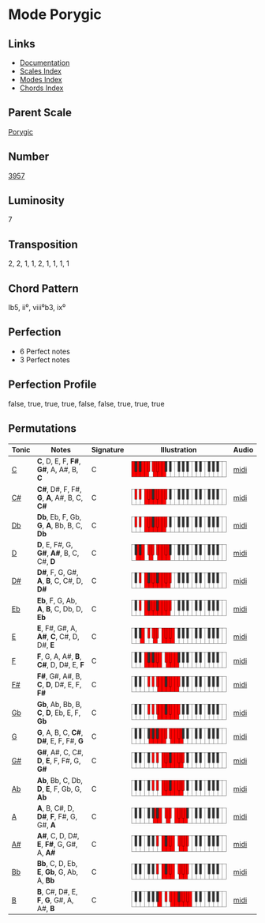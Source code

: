 # Mode Porygic

## Links

- [Documentation](README.md)
- [Scales Index](Scales.md)
- [Modes Index](Modes.md)
- [Chords Index](Chords.md)

## Parent Scale

[Porygic](ScalePorygic.md)

## Number

[3957](https://ianring.com/musictheory/scales/3957)

## Luminosity

7

## Transposition

2, 2, 1, 1, 2, 1, 1, 1, 1

## Chord Pattern

Ib5, ii⁰, viii⁰b3, ix⁰

## Perfection

- 6 Perfect notes
- 3 Perfect notes

## Perfection Profile

false, true, true, true, false, false, true, true, true

## Permutations

| Tonic | Notes | Signature | Illustration | Audio |
|-------|-------|-----------|--------------|-------|
| [C](ModeCNaturalPorygic.md) | **C**, D, E, F, **F#**, **G#**, A, A#, B, **C** | C | ![CNaturalPorygic](ModeCNaturalPorygic.png) | [midi](https://github.com/edipermadi/music/blob/main/docs/ModeCNaturalPorygic.mid?raw=true) |
| [C#](ModeCSharpPorygic.md) | **C#**, D#, F, F#, **G**, **A**, A#, B, C, **C#** | C | ![CSharpPorygic](ModeCSharpPorygic.png) | [midi](https://github.com/edipermadi/music/blob/main/docs/ModeCSharpPorygic.mid?raw=true) |
| [Db](ModeDFlatPorygic.md) | **Db**, Eb, F, Gb, **G**, **A**, Bb, B, C, **Db** | C | ![DFlatPorygic](ModeDFlatPorygic.png) | [midi](https://github.com/edipermadi/music/blob/main/docs/ModeDFlatPorygic.mid?raw=true) |
| [D](ModeDNaturalPorygic.md) | **D**, E, F#, G, **G#**, **A#**, B, C, C#, **D** | C | ![DNaturalPorygic](ModeDNaturalPorygic.png) | [midi](https://github.com/edipermadi/music/blob/main/docs/ModeDNaturalPorygic.mid?raw=true) |
| [D#](ModeDSharpPorygic.md) | **D#**, F, G, G#, **A**, **B**, C, C#, D, **D#** | C | ![DSharpPorygic](ModeDSharpPorygic.png) | [midi](https://github.com/edipermadi/music/blob/main/docs/ModeDSharpPorygic.mid?raw=true) |
| [Eb](ModeEFlatPorygic.md) | **Eb**, F, G, Ab, **A**, **B**, C, Db, D, **Eb** | C | ![EFlatPorygic](ModeEFlatPorygic.png) | [midi](https://github.com/edipermadi/music/blob/main/docs/ModeEFlatPorygic.mid?raw=true) |
| [E](ModeENaturalPorygic.md) | **E**, F#, G#, A, **A#**, **C**, C#, D, D#, **E** | C | ![ENaturalPorygic](ModeENaturalPorygic.png) | [midi](https://github.com/edipermadi/music/blob/main/docs/ModeENaturalPorygic.mid?raw=true) |
| [F](ModeFNaturalPorygic.md) | **F**, G, A, A#, **B**, **C#**, D, D#, E, **F** | C | ![FNaturalPorygic](ModeFNaturalPorygic.png) | [midi](https://github.com/edipermadi/music/blob/main/docs/ModeFNaturalPorygic.mid?raw=true) |
| [F#](ModeFSharpPorygic.md) | **F#**, G#, A#, B, **C**, **D**, D#, E, F, **F#** | C | ![FSharpPorygic](ModeFSharpPorygic.png) | [midi](https://github.com/edipermadi/music/blob/main/docs/ModeFSharpPorygic.mid?raw=true) |
| [Gb](ModeGFlatPorygic.md) | **Gb**, Ab, Bb, B, **C**, **D**, Eb, E, F, **Gb** | C | ![GFlatPorygic](ModeGFlatPorygic.png) | [midi](https://github.com/edipermadi/music/blob/main/docs/ModeGFlatPorygic.mid?raw=true) |
| [G](ModeGNaturalPorygic.md) | **G**, A, B, C, **C#**, **D#**, E, F, F#, **G** | C | ![GNaturalPorygic](ModeGNaturalPorygic.png) | [midi](https://github.com/edipermadi/music/blob/main/docs/ModeGNaturalPorygic.mid?raw=true) |
| [G#](ModeGSharpPorygic.md) | **G#**, A#, C, C#, **D**, **E**, F, F#, G, **G#** | C | ![GSharpPorygic](ModeGSharpPorygic.png) | [midi](https://github.com/edipermadi/music/blob/main/docs/ModeGSharpPorygic.mid?raw=true) |
| [Ab](ModeAFlatPorygic.md) | **Ab**, Bb, C, Db, **D**, **E**, F, Gb, G, **Ab** | C | ![AFlatPorygic](ModeAFlatPorygic.png) | [midi](https://github.com/edipermadi/music/blob/main/docs/ModeAFlatPorygic.mid?raw=true) |
| [A](ModeANaturalPorygic.md) | **A**, B, C#, D, **D#**, **F**, F#, G, G#, **A** | C | ![ANaturalPorygic](ModeANaturalPorygic.png) | [midi](https://github.com/edipermadi/music/blob/main/docs/ModeANaturalPorygic.mid?raw=true) |
| [A#](ModeASharpPorygic.md) | **A#**, C, D, D#, **E**, **F#**, G, G#, A, **A#** | C | ![ASharpPorygic](ModeASharpPorygic.png) | [midi](https://github.com/edipermadi/music/blob/main/docs/ModeASharpPorygic.mid?raw=true) |
| [Bb](ModeBFlatPorygic.md) | **Bb**, C, D, Eb, **E**, **Gb**, G, Ab, A, **Bb** | C | ![BFlatPorygic](ModeBFlatPorygic.png) | [midi](https://github.com/edipermadi/music/blob/main/docs/ModeBFlatPorygic.mid?raw=true) |
| [B](ModeBNaturalPorygic.md) | **B**, C#, D#, E, **F**, **G**, G#, A, A#, **B** | C | ![BNaturalPorygic](ModeBNaturalPorygic.png) | [midi](https://github.com/edipermadi/music/blob/main/docs/ModeBNaturalPorygic.mid?raw=true) |
